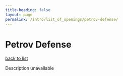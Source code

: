 ```yaml
---
title-heading: false
layout: page
permalink: /intro/list_of_openings/petrov-defense/
---
```


# Petrov Defense

[back to list](../../list_of_openings)

Description unavailable